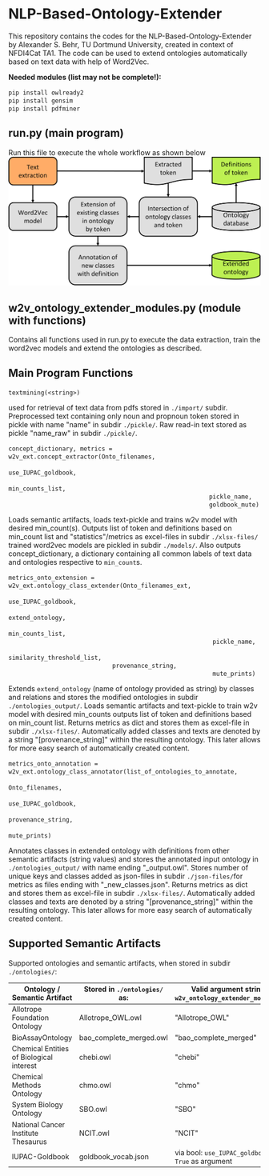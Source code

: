 # NLP-Based-Ontology-Extender
This repository contains the codes for the NLP-Based-Ontology-Extender by Alexander S. Behr, TU Dortmund University, created in context of NFDI4Cat TA1. 
The code can be used to extend ontologies automatically based on text data with help of Word2Vec.

**Needed modules (list may not be complete!):**

```
pip install owlready2
pip install gensim
pip install pdfminer
```

## run.py (main program)
Run this file to execute the whole workflow as shown below
![Program Scheme](image/Code_workflow.png?raw=true "scheme of overall workflow executed by running run.py")


## w2v_ontology_extender_modules.py (module with functions)
Contains all functions used in run.py to execute the data extraction, train the word2vec models and extend the ontologies as described.

## Main Program Functions
```
textmining(<string>)
```
used for retrieval of text data from pdfs stored in `./import/` subdir. Preprocessed text containing only noun and propnoun token stored in pickle with name "name" in subdir `./pickle/`.
Raw read-in text stored as pickle "name_raw" in subdir `./pickle/`.

```
concept_dictionary, metrics = w2v_ext.concept_extractor(Onto_filenames,
                                                        use_IUPAC_goldbook,
                                                        min_counts_list,
                                                        pickle_name,
                                                        goldbook_mute)
```
Loads semantic artifacts, loads text-pickle and trains w2v model with desired min_count(s). Outputs list of token and definitions based on min_count list and "statistics"/metrics as excel-files in subdir `./xlsx-files/` trained word2vec models are pickled in subdir `./models/`.
Also outputs concept_dictionary, a dictionary containing all common labels of text data and ontologies respective to `min_count`s.

```
metrics_onto_extension = w2v_ext.ontology_class_extender(Onto_filenames_ext,
                                                         use_IUPAC_goldbook,
                                                         extend_ontology,
                                                         min_counts_list,
                                                         pickle_name,
                                                         similarity_threshold_list,
							 provenance_string,
                                                         mute_prints)
```
Extends `extend_ontology` (name of ontology provided as string) by classes and relations and stores the modified ontologies in subdir `./ontologies_output/`. 
Loads semantic artifacts and text-pickle to train w2v model with desired min_counts outputs list of token and definitions based on min_count list. 
Returns metrics as dict and stores them as excel-file in subdir `./xlsx-files/`.
Automatically added classes and texts are denoted by a string "[provenance_string]" within the resulting ontology. 
This later allows for more easy search of automatically created content.

```
metrics_onto_annotation =  w2v_ext.ontology_class_annotator(list_of_ontologies_to_annotate,
                                                            Onto_filenames,
                                                            use_IUPAC_goldbook,
                                                            provenance_string,
                                                            mute_prints)
```
Annotates classes in extended ontology with definitions from other semantic artifacts (string values) and stores the annotated input ontology in `./ontologies_output/` with name ending "_output.owl".
Stores number of unique keys and classes added as json-files in subdir `./json-files/`for metrics as files ending with "_new_classes.json". 
Returns metrics as dict and stores them as excel-file in subdir `./xlsx-files/`.
Automatically added classes and texts are denoted by a string "[provenance_string]" within the resulting ontology. 
This later allows for more easy search of automatically created content.

## Supported Semantic Artifacts

Supported ontologies and semantic artifacts, when stored in subdir `./ontologies/`:

| Ontology / Semantic Artifact | Stored in `./ontologies/` as: | Valid argument string in `w2v_ontology_extender_modules.py`|
| ---------------------------- | ----------------------------- |----------------------------------------------------------------------|
| Allotrope Foundation Ontology| Allotrope_OWL.owl             | "Allotrope_OWL"|
| BioAssayOntology             | bao_complete_merged.owl       | "bao_complete_merged" |
| Chemical Entities of Biological interest | chebi.owl | "chebi" |
| Chemical Methods Ontology | chmo.owl | "chmo" |
| System Biology Ontology | SBO.owl | "SBO" |
| National Cancer Institute Thesaurus| NCIT.owl | "NCIT"|
| IUPAC-Goldbook| goldbook_vocab.json | via bool: `use_IUPAC_goldbook = True` as argument|
